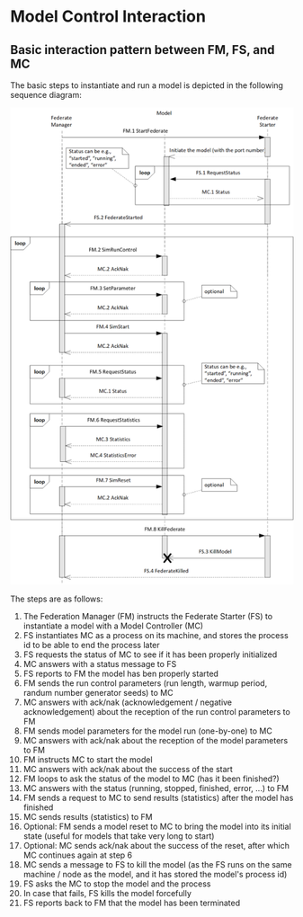 # Model Control Interaction

## Basic interaction pattern between FM, FS, and MC

The basic steps to instantiate and run a model is depicted in the following sequence diagram:

![](../images/sim0mq-main-sequence.png)

The steps are as follows:

1. The Federation Manager (FM) instructs the Federate Starter (FS) to instantiate a model with a Model Controller (MC)
2. FS instantiates MC as a process on its machine, and stores the process id to be able to end the process later
3. FS requests the status of MC to see if it has been properly initialized
4. MC answers with a status message to FS
5. FS reports to FM the model has ben properly started
6. FM sends the run control parameters (run length, warmup period, randum number generator seeds) to MC
7. MC answers with ack/nak (acknowledgement / negative acknowledgement) about the reception of the run control parameters to FM
8. FM sends model parameters for the model run (one-by-one) to MC
9. MC answers with ack/nak about the reception of the model parameters to FM
10. FM instructs MC to start the model
11. MC answers with ack/nak about the success of the start
12. FM loops to ask the status of the model to MC (has it been finished?)
13. MC answers with the status (running, stopped, finished, error, ...) to FM
14. FM sends a request to MC to send results (statistics) after the model has finished
15. MC sends results (statistics) to FM
16. Optional: FM sends a model reset to MC to bring the model into its initial state (useful for models that take very long to start)
17. Optional: MC sends ack/nak about the success of the reset, after which MC continues again at step 6
18. MC sends a message to FS to kill the model (as the FS runs on the same machine / node as the model, and it has stored the model's process id)
19. FS asks the MC to stop the model and the process
20. In case that fails, FS kills the model forcefully
21. FS reports back to FM that the model has been terminated
